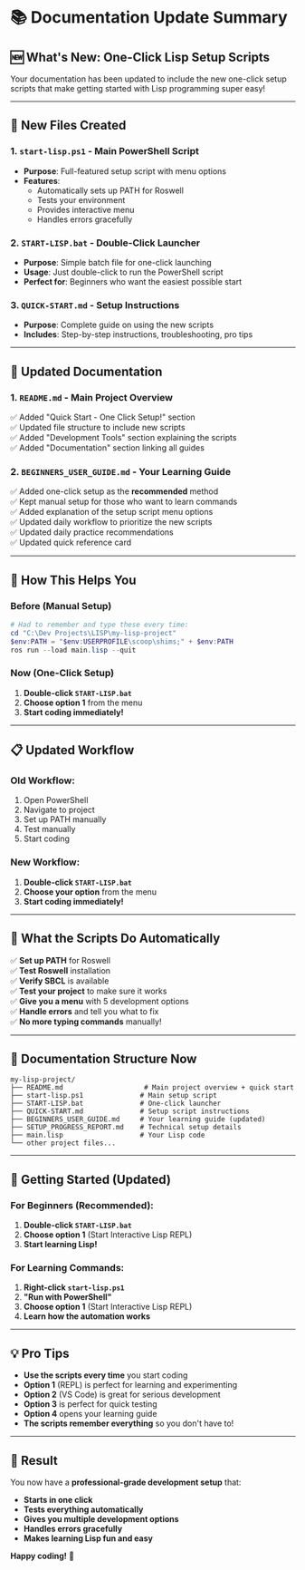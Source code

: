 # 📚 Documentation Update Summary

## 🆕 **What's New: One-Click Lisp Setup Scripts**

Your documentation has been updated to include the new one-click setup scripts that make getting started with Lisp programming super easy!

---

## 📁 **New Files Created**

### 1. **`start-lisp.ps1`** - Main PowerShell Script
- **Purpose**: Full-featured setup script with menu options
- **Features**: 
  - Automatically sets up PATH for Roswell
  - Tests your environment
  - Provides interactive menu
  - Handles errors gracefully

### 2. **`START-LISP.bat`** - Double-Click Launcher
- **Purpose**: Simple batch file for one-click launching
- **Usage**: Just double-click to run the PowerShell script
- **Perfect for**: Beginners who want the easiest possible start

### 3. **`QUICK-START.md`** - Setup Instructions
- **Purpose**: Complete guide on using the new scripts
- **Includes**: Step-by-step instructions, troubleshooting, pro tips

---

## 📝 **Updated Documentation**

### 1. **`README.md`** - Main Project Overview
✅ Added "Quick Start - One Click Setup!" section  
✅ Updated file structure to include new scripts  
✅ Added "Development Tools" section explaining the scripts  
✅ Added "Documentation" section linking all guides  

### 2. **`BEGINNERS_USER_GUIDE.md`** - Your Learning Guide
✅ Added one-click setup as the **recommended** method  
✅ Kept manual setup for those who want to learn commands  
✅ Added explanation of the setup script menu options  
✅ Updated daily workflow to prioritize the new scripts  
✅ Updated daily practice recommendations  
✅ Updated quick reference card  

---

## 🎯 **How This Helps You**

### **Before (Manual Setup)**
```powershell
# Had to remember and type these every time:
cd "C:\Dev Projects\LISP\my-lisp-project"
$env:PATH = "$env:USERPROFILE\scoop\shims;" + $env:PATH
ros run --load main.lisp --quit
```

### **Now (One-Click Setup)**
1. **Double-click `START-LISP.bat`**
2. **Choose option 1** from the menu
3. **Start coding immediately!**

---

## 📋 **Updated Workflow**

### **Old Workflow:**
1. Open PowerShell
2. Navigate to project
3. Set up PATH manually
4. Test manually
5. Start coding

### **New Workflow:**
1. **Double-click `START-LISP.bat`**
2. **Choose your option** from the menu
3. **Start coding immediately!**

---

## 🔧 **What the Scripts Do Automatically**

✅ **Set up PATH** for Roswell  
✅ **Test Roswell** installation  
✅ **Verify SBCL** is available  
✅ **Test your project** to make sure it works  
✅ **Give you a menu** with 5 development options  
✅ **Handle errors** and tell you what to fix  
✅ **No more typing commands** manually!  

---

## 📖 **Documentation Structure Now**

```
my-lisp-project/
├── README.md                    # Main project overview + quick start
├── start-lisp.ps1              # Main setup script
├── START-LISP.bat              # One-click launcher
├── QUICK-START.md              # Setup script instructions
├── BEGINNERS_USER_GUIDE.md     # Your learning guide (updated)
├── SETUP_PROGRESS_REPORT.md    # Technical setup details
├── main.lisp                   # Your Lisp code
└── other project files...
```

---

## 🚀 **Getting Started (Updated)**

### **For Beginners (Recommended):**
1. **Double-click `START-LISP.bat`**
2. **Choose option 1** (Start Interactive Lisp REPL)
3. **Start learning Lisp!**

### **For Learning Commands:**
1. **Right-click `start-lisp.ps1`**
2. **"Run with PowerShell"**
3. **Choose option 1** (Start Interactive Lisp REPL)
4. **Learn how the automation works**

---

## 💡 **Pro Tips**

- **Use the scripts every time** you start coding
- **Option 1** (REPL) is perfect for learning and experimenting
- **Option 2** (VS Code) is great for serious development
- **Option 3** is perfect for quick testing
- **Option 4** opens your learning guide
- **The scripts remember everything** so you don't have to!

---

## 🎉 **Result**

You now have a **professional-grade development setup** that:
- **Starts in one click**
- **Tests everything automatically**
- **Gives you multiple development options**
- **Handles errors gracefully**
- **Makes learning Lisp fun and easy**

**Happy coding!** 🚀

